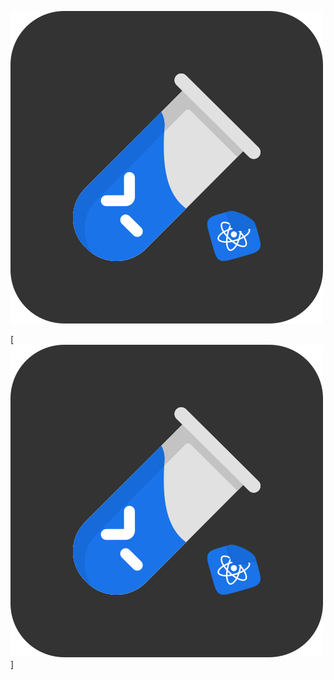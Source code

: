![React-Outil Logo](/images/react-outil-Logo-DarkBackground.png)



[![An old rock in the desert](/images/react-outil-Logo-DarkBackground.png "Shiprock, New Mexico by Beau Rogers")]